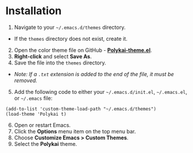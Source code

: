 # Installation

1. Navigate to your `~/.emacs.d/themes` directory.
 - If the `themes` directory does not exist, create it.
2. Open the color theme file on GitHub - **[Polykai-theme.el](https://raw.githubusercontent.com/adamgraham/polykai/master/Emacs/Polykai-theme.el)**.
3. **Right-click** and select **Save As**.
4. Save the file into the `themes` directory.
 - *Note: If a `.txt` extension is added to the end of the file, it must be removed.*
5. Add the following code to either your `~/.emacs.d/init.el`, `~/.emacs.el`, or `~/.emacs` file:

 ```
 (add-to-list 'custom-theme-load-path "~/.emacs.d/themes")
 (load-theme 'Polykai t)
 ```
6. Open or restart Emacs.
7. Click the **Options** menu item on the top menu bar.
8. Choose **Customize Emacs > Custom Themes**.
9. Select the **Polykai** theme.

